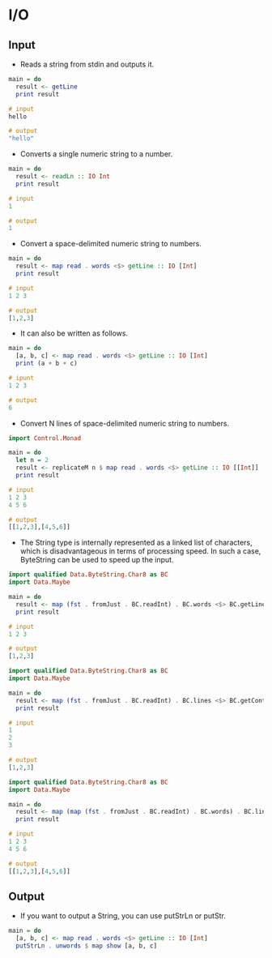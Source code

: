 # I/O
## Input
* Reads a string from stdin and outputs it.
```haskell
main = do
  result <- getLine
  print result

# input
hello

# output
"hello"
```

* Converts a single numeric string to a number.
```haskell
main = do
  result <- readLn :: IO Int
  print result

# input
1

# output
1
```

* Convert a space-delimited numeric string to numbers.
```haskell
main = do
  result <- map read . words <$> getLine :: IO [Int]
  print result

# input
1 2 3

# output
[1,2,3]
```

* It can also be written as follows.
```haskell
main = do
  [a, b, c] <- map read . words <$> getLine :: IO [Int]
  print (a + b + c)

# ipunt
1 2 3

# output
6
```

* Convert N lines of space-delimited numeric string to numbers.

```haskell
import Control.Monad

main = do
  let n = 2
  result <- replicateM n $ map read . words <$> getLine :: IO [[Int]]
  print result

# input
1 2 3
4 5 6

# output
[[1,2,3],[4,5,6]]
```

* The String type is internally represented as a linked list of characters, which is disadvantageous in terms of processing speed. In such a case, ByteString can be used to speed up the input.

```haskell
import qualified Data.ByteString.Char8 as BC
import Data.Maybe

main = do
  result <- map (fst . fromJust . BC.readInt) . BC.words <$> BC.getLine :: IO [Int]
  print result

# input
1 2 3

# output
[1,2,3]
```

```haskell
import qualified Data.ByteString.Char8 as BC
import Data.Maybe

main = do
  result <- map (fst . fromJust . BC.readInt) . BC.lines <$> BC.getContents :: IO [Int]
  print result

# input
1
2
3

# output
[1,2,3]
```

```haskell
import qualified Data.ByteString.Char8 as BC
import Data.Maybe

main = do
  result <- map (map (fst . fromJust . BC.readInt) . BC.words) . BC.lines <$> BC.getContents :: IO [[Int]]
  print result

# input
1 2 3
4 5 6

# output
[[1,2,3],[4,5,6]]
```

## Output
* If you want to output a String, you can use putStrLn or putStr.
```haskell
main = do
  [a, b, c] <- map read . words <$> getLine :: IO [Int]
  putStrLn . unwords $ map show [a, b, c]
```
